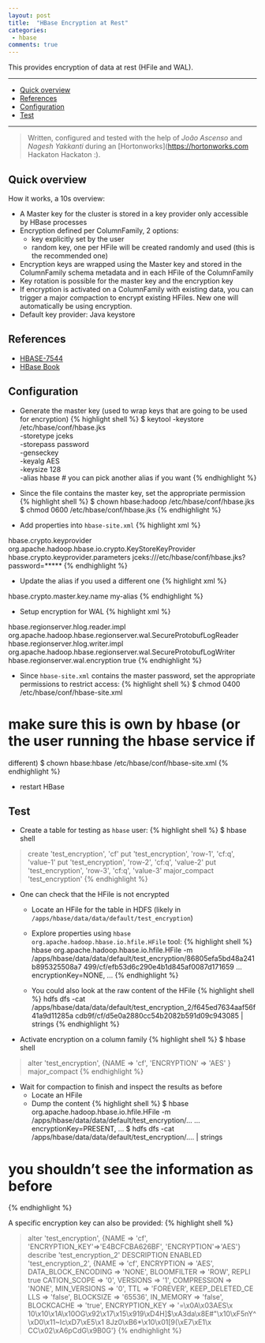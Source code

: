 ```yaml
---
layout: post
title:  "HBase Encryption at Rest"
categories:
 - hbase
comments: true
---
```


This provides encryption of data at rest (HFile and WAL).

----
* [Quick overview](#quick_overview)
* [References](#references)
* [Configuration](#configuration)
* [Test](#test)

----

> Written, configured and tested with the help of *João Ascenso* and *Nagesh Yakkanti* during an [Hortonworks](https://hortonworks.com Hackaton Hackaton :).

## Quick overview

How it works, a 10s overview:

* A Master key for the cluster is stored in a key provider only accessible by HBase processes
* Encryption defined per ColumnFamily, 2 options:
  * key explicitly set by the user
  * random key, one per HFile will be created randomly and used (this is the recommended one)
* Encryption keys are wrapped using the Master key and stored in the ColumnFamily schema metadata and in each HFile of the
ColumnFamily
* Key rotation is possible for the master key and the encryption key
* If encryption is activated on a ColumnFamily with existing data, you can trigger a major compaction to
encrypt existing HFiles. New one will automatically be using encryption.
* Default key provider: Java keystore

## References

* [HBASE-7544](https://issues.apache.org/jira/browse/HBASE-7544)
* [HBase Book](http://hbase.apache.org/book.html#hbase.encryption.server)

## Configuration

* Generate the master key (used to wrap keys that are going to be used for encryption)
{% highlight shell %}
$ keytool -keystore /etc/hbase/conf/hbase.jks \
    -storetype jceks \
    -storepass password \
    -genseckey \
    -keyalg AES \
    -keysize 128 \
    -alias hbase   # you can pick another alias if you want
{% endhighlight %}

* Since the file contains the master key, set the appropriate permission
{% highlight shell %}
$ chown hbase:hadoop /etc/hbase/conf/hbase.jks
$ chmod 0600 /etc/hbase/conf/hbase.jks
{% endhighlight %}

* Add properties into `hbase-site.xml`
{% highlight xml %}
<property>
    <name>hbase.crypto.keyprovider</name>
    <value>org.apache.hadoop.hbase.io.crypto.KeyStoreKeyProvider</value>
</property>
<property>
    <name>hbase.crypto.keyprovider.parameters</name>
    <value>jceks:///etc/hbase/conf/hbase.jks?password=*****</value>
</property>
{% endhighlight %}

* Update the alias if you used a different one
{% highlight xml %}
<property>
    <name>hbase.crypto.master.key.name</name>
    <value>my-alias</value>
</property>
{% endhighlight %}

* Setup encryption for WAL
{% highlight xml %}
<property>
    <name>hbase.regionserver.hlog.reader.impl</name>
    <value>org.apache.hadoop.hbase.regionserver.wal.SecureProtobufLogReader</value>
</property>
<property>
    <name>hbase.regionserver.hlog.writer.impl</name>
    <value>org.apache.hadoop.hbase.regionserver.wal.SecureProtobufLogWriter</value>
</property>
<property>
    <name>hbase.regionserver.wal.encryption</name>
    <value>true</value>
</property>
{% endhighlight %}

* Since `hbase-site.xml` contains the master password, set the appropriate permissions to restrict access:
{% highlight shell %}
$ chmod 0400 /etc/hbase/conf/hbase-site.xml
# make sure this is own by hbase (or the user running the hbase service if
different)
$ chown hbase:hbase /etc/hbase/conf/hbase-site.xml
{% endhighlight %}
* restart HBase

## Test

* Create a table for testing as `hbase` user:
{% highlight shell %}
$ hbase shell
> create 'test_encryption', 'cf'
> put 'test_encryption', 'row-1', 'cf:q', 'value-1'
> put 'test_encryption', 'row-2', 'cf:q', 'value-2'
> put 'test_encryption', 'row-3', 'cf:q', 'value-3'
> major_compact 'test_encryption'
{% endhighlight %}

* One can check that the HFile is not encrypted
  * Locate an HFile for the table in HDFS (likely in `/apps/hbase/data/data/default/test_encryption`)
  * Explore properties using `hbase org.apache.hadoop.hbase.io.hfile.HFile` tool:
{% highlight shell %}
hbase org.apache.hadoop.hbase.io.hfile.HFile -m
/apps/hbase/data/data/default/test_encryption/86805efa5bd48a241b895325508a7
499/cf/efb53d6c290e4b1d845af0087d171659
...
encryptionKey=NONE,
...
{% endhighlight %}

  * You could also look at the raw content of the HFile
{% highlight shell %}
hdfs dfs -cat
/apps/hbase/data/data/default/test_encryption_2/f645ed7634aaf56f41a9d11285a
cdb9f/cf/d5e0a2880cc54b2082b591d09c943085 | strings
{% endhighlight %}

* Activate encryption on a column family
{% highlight shell %}
$ hbase shell
> alter 'test_encryption', {NAME => 'cf', 'ENCRYPTION' => 'AES' }
> major_compact
{% endhighlight %}

* Wait for compaction to finish and inspect the results as before
  * Locate an HFile
  * Dump the content
{% highlight shell %}
$ hbase org.apache.hadoop.hbase.io.hfile.HFile -m
/apps/hbase/data/data/default/test_encryption/...
...
encryptionKey=PRESENT,
...
$ hdfs dfs -cat /apps/hbase/data/data/default/test_encryption/…. | strings
# you shouldn’t see the information as before
{% endhighlight %}

A specific encryption key can also be provided:
{% highlight shell %}
> alter 'test_encryption', {NAME => 'cf', 'ENCRYPTION_KEY'=>'E4BCFCBA626BF',
'ENCRYPTION'=>'AES'}
> describe 'test_encryption_2'
DESCRIPTION
ENABLED
'test_encryption_2', {NAME => 'cf', ENCRYPTION => 'AES', DATA_BLOCK_ENCODING =>
'NONE', BLOOMFILTER => 'ROW', REPLI true
CATION_SCOPE => '0', VERSIONS => '1', COMPRESSION => 'NONE', MIN_VERSIONS => '0', TTL
=> 'FOREVER', KEEP_DELETED_CE
LLS => 'false', BLOCKSIZE => '65536', IN_MEMORY => 'false', BLOCKCACHE => 'true',
ENCRYPTION_KEY => '=\x0A\x03AES\x
10\x10\x1A\x10OG\x92\x17\x15\x919\xD4H]$\xA3da\x8E#"\x10\xF5nY^\xD0\x11~Ic\xD7\xE5\x1
8Jz0\xB6*\x10\x01[9(\xE7\xE1\x
CC\x02\xA6pCdG\x9B0G'}
{% endhighlight %}
